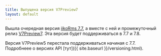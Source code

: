 ```yaml
---
title: Выпущена версия V7Preview7
layout: default
---
```


Вышла очередная версия [iikoRms 7.7](https://en.iiko.help/articles/#!releasenotes/2021-spring), а вместе с ней и промежуточный релиз [V7Preview7](https://www.nuget.org/packages/Resto.Front.Api.V7Preview7/7.7.6020-alpha). Эта версия будет поддерживаться в 7.7 и 7.8.

Версия V7Preview5 перестала поддерживаться начиная с 7.7. Подробнеее о версиях API [тут]({{ site.baseurl }}/versioning.html).